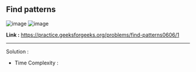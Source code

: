 ## Find patterns

![image](https://user-images.githubusercontent.com/23376002/201724587-380e2a14-7f43-4f0c-ba35-24f859d5dd77.png)
![image](https://user-images.githubusercontent.com/23376002/201724702-96122110-0179-453e-83b1-592f8576c17a.png)


**Link :** https://practice.geeksforgeeks.org/problems/find-patterns0606/1


---------------------------------------------------------------------------------------------------------------------------------------------------------


Solution :

- Time Complexity : 




